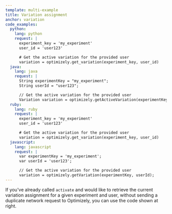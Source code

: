 ```yaml
---
template: multi-example
title: Variation assignment
anchor: variation
code_examples:
  python:
    lang: python
    request: |
      experiment_key = 'my_experiment'
      user_id = 'user123'

      # Get the active variation for the provided user
      variation = optimizely.get_variation(experiment_key, user_id)
  java:
    lang: java
    request: |
      String experimentKey = "my_experiment";
      String userId = "user123";

      // Get the active variation for the provided user
      Variation variation = optimizely.getActiveVariation(experimentKey, userId);
  ruby:
    lang: ruby
    request: |
      experiment_key = 'my_experiment'
      user_id = 'user123'

      # Get the active variation for the provided user
      variation = optimizely.get_variation(experiment_key, user_id)
  javascript:
    lang: javascript
    request: |
      var experimentKey = 'my_experiment';
      var userId = 'user123';

      // Get the active variation for the provided user
      variation = optimizely.getVariation(experimentKey, userId);
---
```


If you've already called `activate` and would like to retrieve the current variation assignment for a given experiment and user, without sending a duplicate network request to Optimizely, you can use the code shown at right.
